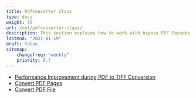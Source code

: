```yaml
---
title: PdfConverter Class
type: docs
weight: 70
url: /net/pdfconverter-class/
description: This section explains how to work with Aspose.PDF Facades using PdfConverter class.
lastmod: "2021-01-19"
draft: false
sitemap:
    changefreq: "weekly"
    priority: 0.7
---
```


- [Performance Improvement during PDF to TIFF Conversion](/pdf/net/performance-improvement-during-pdf-to-tiff-conversion/)
- [Convert PDF Pages](/pdf/net/convert-pdf-pages/)
- [Convert PDF File](/pdf/net/convert-pdf-file/)

